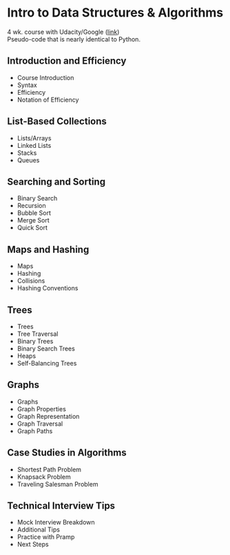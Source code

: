 # Intro to Data Structures & Algorithms
4 wk. course with Udacity/Google ([link](https://www.udacity.com/course/data-structures-and-algorithms-in-python--ud513))  
Pseudo-code that is nearly identical to Python.


## Introduction and Efficiency
- Course Introduction
- Syntax
- Efficiency
- Notation of Efficiency

## List-Based Collections
- Lists/Arrays
- Linked Lists
- Stacks
- Queues

## Searching and Sorting
- Binary Search
- Recursion
- Bubble Sort
- Merge Sort
- Quick Sort

## Maps and Hashing
- Maps
- Hashing
- Collisions
- Hashing Conventions

## Trees
- Trees
- Tree Traversal
- Binary Trees
- Binary Search Trees
- Heaps
- Self-Balancing Trees

## Graphs
- Graphs
- Graph Properties
- Graph Representation
- Graph Traversal
- Graph Paths

## Case Studies in Algorithms
- Shortest Path Problem
- Knapsack Problem
- Traveling Salesman Problem

## Technical Interview Tips
- Mock Interview Breakdown
- Additional Tips
- Practice with Pramp
- Next Steps
